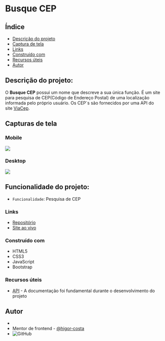 <h1 text-align="center">Busque CEP</h1>

## Índice

- [Descrição do projeto](#descrição-do-projeto)
- [Captura de tela](#captura-de-tela)
- [Links](#links)
- [Construído com](#construído-com)
- [Recursos úteis](#recursos-uteis)
- [Autor](#autor)

## Descrição do projeto:

O **Busque CEP** possui um nome que descreve a sua única função. É um site para pesquisa de CEP(Código de Endereço Postal) de uma localização informada pelo próprio usuário. Os CEP´s são fornecidos por uma API do site [ViaCep](https://viacep.com.br).

## Capturas de tela

### Mobile

![](/src/images/screenshots/captura-mobile.png)

### Desktop

![](/src/images/screenshots/captura-desktop.png)


## Funcionalidade do projeto:

- `Funcionalidade`: Pesquisa de CEP

### Links

- [Repositório](https://github.com/higor-costa/pesquisa-cep)
- [Site ao vivo](https://higor-costa.github.io/pesquisa-cep/)

### Construído com

- HTML5
- CSS3
- JavaScript
- Bootstrap

### Recursos úteis

- [API]() - A documentação foi fundamental durante o desenvolvimento do projeto

## Autor

- [](https://www.linkedin.com/in/higor-costa-/)
- Mentor de frontend - [@higor-costa](https://www.frontendmentor.io/profile/higor-costa)
- ![GitHub](https://github.com/higor-costa)

